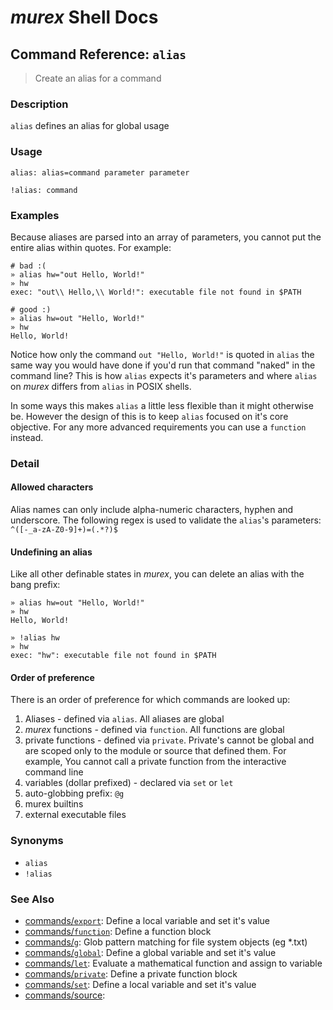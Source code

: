 # _murex_ Shell Docs

## Command Reference: `alias`

> Create an alias for a command

### Description

`alias` defines an alias for global usage

### Usage

    alias: alias=command parameter parameter
    
    !alias: command

### Examples

Because aliases are parsed into an array of parameters, you cannot put the
entire alias within quotes. For example:

    # bad :(
    » alias hw="out Hello, World!"
    » hw
    exec: "out\\ Hello,\\ World!": executable file not found in $PATH
    
    # good :)
    » alias hw=out "Hello, World!"
    » hw
    Hello, World!
    
Notice how only the command `out "Hello, World!"` is quoted in `alias` the
same way you would have done if you'd run that command "naked" in the command
line? This is how `alias` expects it's parameters and where `alias` on _murex_
differs from `alias` in POSIX shells.

In some ways this makes `alias` a little less flexible than it might
otherwise be. However the design of this is to keep `alias` focused on it's
core objective. For any more advanced requirements you can use a `function`
instead.

### Detail

#### Allowed characters

Alias names can only include alpha-numeric characters, hyphen and underscore.
The following regex is used to validate the `alias`'s parameters:
`^([-_a-zA-Z0-9]+)=(.*?)$`

#### Undefining an alias

Like all other definable states in _murex_, you can delete an alias with the
bang prefix:

    » alias hw=out "Hello, World!"
    » hw
    Hello, World!
    
    » !alias hw
    » hw
    exec: "hw": executable file not found in $PATH
    
#### Order of preference

There is an order of preference for which commands are looked up:
1. Aliases - defined via `alias`. All aliases are global
2. _murex_ functions - defined via `function`. All functions are global
3. private functions - defined via `private`. Private's cannot be global and
   are scoped only to the module or source that defined them. For example, You
   cannot call a private function from the interactive command line
4. variables (dollar prefixed) - declared via `set` or `let`
5. auto-globbing prefix: `@g`
6. murex builtins
7. external executable files

### Synonyms

* `alias`
* `!alias`


### See Also

* [commands/`export`](../commands/export.md):
  Define a local variable and set it's value
* [commands/`function`](../commands/function.md):
  Define a function block
* [commands/`g`](../commands/g.md):
  Glob pattern matching for file system objects (eg *.txt)
* [commands/`global`](../commands/global.md):
  Define a global variable and set it's value
* [commands/`let`](../commands/let.md):
  Evaluate a mathematical function and assign to variable
* [commands/`private`](../commands/private.md):
  Define a private function block
* [commands/`set`](../commands/set.md):
  Define a local variable and set it's value
* [commands/source](../commands/source.md):
  